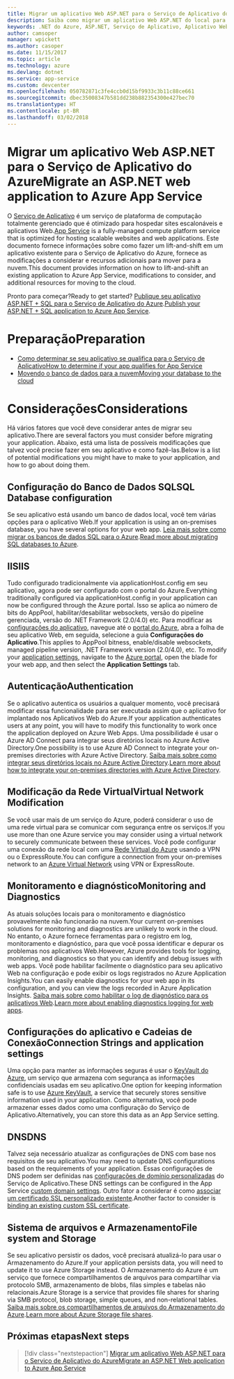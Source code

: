 ```yaml
---
title: Migrar um aplicativo Web ASP.NET para o Serviço de Aplicativo do Azure
description: Saiba como migrar um aplicativo Web ASP.NET do local para o Serviço de Aplicativo do Azure.
keywords: .NET do Azure, ASP.NET, Serviço de Aplicativo, Aplicativo Web, migrar, migração
author: camsoper
manager: wpickett
ms.author: casoper
ms.date: 11/15/2017
ms.topic: article
ms.technology: azure
ms.devlang: dotnet
ms.service: app-service
ms.custom: devcenter
ms.openlocfilehash: 050782871c3fe4ccb0d15bf9933c3b11c88ce661
ms.sourcegitcommit: dbec35008347b581dd238b882354300e427bec70
ms.translationtype: HT
ms.contentlocale: pt-BR
ms.lasthandoff: 03/02/2018
---
```

# <a name="migrate-an-aspnet-web-application-to-azure-app-service"></a><span data-ttu-id="d02c3-104">Migrar um aplicativo Web ASP.NET para o Serviço de Aplicativo do Azure</span><span class="sxs-lookup"><span data-stu-id="d02c3-104">Migrate an ASP.NET web application to Azure App Service</span></span>

<span data-ttu-id="d02c3-105">O [Serviço de Aplicativo](https://docs.microsoft.com/azure/app-service/app-service-web-overview#why-use-web-apps) é um serviço de plataforma de computação totalmente gerenciado que é otimizado para hospedar sites escalonáveis e aplicativos Web.</span><span class="sxs-lookup"><span data-stu-id="d02c3-105">[App Service](https://docs.microsoft.com/azure/app-service/app-service-web-overview#why-use-web-apps) is a fully-managed compute platform service that is optimized for hosting scalable websites and web applications.</span></span> <span data-ttu-id="d02c3-106">Este documento fornece informações sobre como fazer um lift-and-shift em um aplicativo existente para o Serviço de Aplicativo do Azure, fornece as modificações a considerar e recursos adicionais para mover para a nuvem.</span><span class="sxs-lookup"><span data-stu-id="d02c3-106">This document provides information on how to lift-and-shift an existing application to Azure App Service, modifications to consider, and additional resources for moving to the cloud.</span></span>

<span data-ttu-id="d02c3-107">Pronto para começar?</span><span class="sxs-lookup"><span data-stu-id="d02c3-107">Ready to get started?</span></span> <span data-ttu-id="d02c3-108">[Publique seu aplicativo ASP.NET + SQL para o Serviço de Aplicativo do Azure](https://go.microsoft.com/fwlink/?linkid=863214).</span><span class="sxs-lookup"><span data-stu-id="d02c3-108">[Publish your ASP.NET + SQL application to Azure App Service](https://go.microsoft.com/fwlink/?linkid=863214).</span></span>

# <a name="preparation"></a><span data-ttu-id="d02c3-109">Preparação</span><span class="sxs-lookup"><span data-stu-id="d02c3-109">Preparation</span></span>   
* [<span data-ttu-id="d02c3-110">Como determinar se seu aplicativo se qualifica para o Serviço de Aplicativo</span><span class="sxs-lookup"><span data-stu-id="d02c3-110">How to determine if your app qualifies for App Service</span></span>](https://azure.microsoft.com/downloads/migration-assistant/)
* [<span data-ttu-id="d02c3-111">Movendo o banco de dados para a nuvem</span><span class="sxs-lookup"><span data-stu-id="d02c3-111">Moving your database to the cloud</span></span>](https://go.microsoft.com/fwlink/?linkid=863217)

# <a name="considerations"></a><span data-ttu-id="d02c3-112">Considerações</span><span class="sxs-lookup"><span data-stu-id="d02c3-112">Considerations</span></span>
<span data-ttu-id="d02c3-113">Há vários fatores que você deve considerar antes de migrar seu aplicativo.</span><span class="sxs-lookup"><span data-stu-id="d02c3-113">There are several factors you must consider before migrating your application.</span></span> <span data-ttu-id="d02c3-114">Abaixo, está uma lista de possíveis modificações que talvez você precise fazer em seu aplicativo e como fazê-las.</span><span class="sxs-lookup"><span data-stu-id="d02c3-114">Below is a list of potential modifications you might have to make to your application, and how to go about doing them.</span></span>

## <a name="sql-database-configuration"></a><span data-ttu-id="d02c3-115">Configuração do Banco de Dados SQL</span><span class="sxs-lookup"><span data-stu-id="d02c3-115">SQL Database configuration</span></span>
<span data-ttu-id="d02c3-116">Se seu aplicativo está usando um banco de dados local, você tem várias opções para o aplicativo Web.</span><span class="sxs-lookup"><span data-stu-id="d02c3-116">If your application is using an on-premises database, you have several options for your web app.</span></span> <span data-ttu-id="d02c3-117">[Leia mais sobre como migrar os bancos de dados SQL para o Azure](https://go.microsoft.com/fwlink/?linkid=863217).</span><span class="sxs-lookup"><span data-stu-id="d02c3-117">[Read more about migrating SQL databases to Azure](https://go.microsoft.com/fwlink/?linkid=863217).</span></span>

## <a name="iis"></a><span data-ttu-id="d02c3-118">IIS</span><span class="sxs-lookup"><span data-stu-id="d02c3-118">IIS</span></span>
<span data-ttu-id="d02c3-119">Tudo configurado tradicionalmente via applicationHost.config em seu aplicativo, agora pode ser configurado com o portal do Azure.</span><span class="sxs-lookup"><span data-stu-id="d02c3-119">Everything traditionally configured via applicationHost.config in your application can now be configured through the Azure portal.</span></span> <span data-ttu-id="d02c3-120">Isso se aplica ao número de bits do AppPool, habilitar/desabilitar websockets, versão do pipeline gerenciada, versão do .NET Framework (2.0/4.0) etc. Para modificar as [configurações do aplicativo](https://docs.microsoft.com/azure/app-service/web-sites-configure), navegue até o [portal do Azure](https://portal.azure.com), abra a folha de seu aplicativo Web, em seguida, selecione a guia **Configurações do Aplicativo**.</span><span class="sxs-lookup"><span data-stu-id="d02c3-120">This applies to AppPool bitness, enable/disable websockets, managed pipeline version, .NET Framework version (2.0/4.0), etc. To modify your [application settings](https://docs.microsoft.com/azure/app-service/web-sites-configure), navigate to the [Azure portal](https://portal.azure.com), open the blade for your web app, and then select the **Application Settings** tab.</span></span>

## <a name="authentication"></a><span data-ttu-id="d02c3-121">Autenticação</span><span class="sxs-lookup"><span data-stu-id="d02c3-121">Authentication</span></span>
<span data-ttu-id="d02c3-122">Se o aplicativo autentica os usuários a qualquer momento, você precisará modificar essa funcionalidade para ser executada assim que o aplicativo for implantado nos Aplicativos Web do Azure.</span><span class="sxs-lookup"><span data-stu-id="d02c3-122">If your application authenticates users at any point, you will have to modify this functionality to work once the application deployed on Azure Web Apps.</span></span> <span data-ttu-id="d02c3-123">Uma possibilidade é usar o Azure AD Connect para integrar seus diretórios locais no Azure Active Directory.</span><span class="sxs-lookup"><span data-stu-id="d02c3-123">One possibility is to use Azure AD Connect to integrate your on-premises directories with Azure Active Directory.</span></span> <span data-ttu-id="d02c3-124">[Saiba mais sobre como integrar seus diretórios locais no Azure Active Directory](https://docs.microsoft.com/azure/active-directory/connect/active-directory-aadconnect).</span><span class="sxs-lookup"><span data-stu-id="d02c3-124">[Learn more about how to integrate your on-premises directories with Azure Active Directory](https://docs.microsoft.com/azure/active-directory/connect/active-directory-aadconnect).</span></span>

## <a name="virtual-network-modification"></a><span data-ttu-id="d02c3-125">Modificação da Rede Virtual</span><span class="sxs-lookup"><span data-stu-id="d02c3-125">Virtual Network Modification</span></span>
<span data-ttu-id="d02c3-126">Se você usar mais de um serviço do Azure, poderá considerar o uso de uma rede virtual para se comunicar com segurança entre os serviços.</span><span class="sxs-lookup"><span data-stu-id="d02c3-126">If you use more than one Azure service you may consider using a virtual network to securely communicate between these services.</span></span> <span data-ttu-id="d02c3-127">Você pode configurar uma conexão da rede local com uma [Rede Virtual do Azure](https://docs.microsoft.com/azure/app-service/web-sites-integrate-with-vnet) usando a VPN ou o ExpressRoute.</span><span class="sxs-lookup"><span data-stu-id="d02c3-127">You can configure a connection from your on-premises network to an [Azure Virtual Network](https://docs.microsoft.com/azure/app-service/web-sites-integrate-with-vnet) using VPN or ExpressRoute.</span></span>

## <a name="monitoring-and-diagnostics"></a><span data-ttu-id="d02c3-128">Monitoramento e diagnóstico</span><span class="sxs-lookup"><span data-stu-id="d02c3-128">Monitoring and Diagnostics</span></span>
<span data-ttu-id="d02c3-129">As atuais soluções locais para o monitoramento e diagnóstico provavelmente não funcionarão na nuvem.</span><span class="sxs-lookup"><span data-stu-id="d02c3-129">Your current on-premises solutions for monitoring and diagnostics are unlikely to work in the cloud.</span></span> <span data-ttu-id="d02c3-130">No entanto, o Azure fornece ferramentas para o registro em log, monitoramento e diagnóstico, para que você possa identificar e depurar os problemas nos aplicativos Web.</span><span class="sxs-lookup"><span data-stu-id="d02c3-130">However, Azure provides tools for logging, monitoring, and diagnostics so that you can identify and debug issues with web apps.</span></span> <span data-ttu-id="d02c3-131">Você pode habilitar facilmente o diagnóstico para seu aplicativo Web na configuração e pode exibir os logs registrados no Azure Application Insights.</span><span class="sxs-lookup"><span data-stu-id="d02c3-131">You can easily enable diagnostics for your web app in its configuration, and you can view the logs recorded in Azure Application Insights.</span></span> <span data-ttu-id="d02c3-132">[Saiba mais sobre como habilitar o log de diagnóstico para os aplicativos Web](https://docs.microsoft.com/azure/app-service/web-sites-enable-diagnostic-log).</span><span class="sxs-lookup"><span data-stu-id="d02c3-132">[Learn more about enabling diagnostics logging for web apps](https://docs.microsoft.com/azure/app-service/web-sites-enable-diagnostic-log).</span></span>

## <a name="connection-strings-and-application-settings"></a><span data-ttu-id="d02c3-133">Configurações do aplicativo e Cadeias de Conexão</span><span class="sxs-lookup"><span data-stu-id="d02c3-133">Connection Strings and application settings</span></span>
<span data-ttu-id="d02c3-134">Uma opção para manter as informações seguras é usar o [KeyVault do Azure](https://docs.microsoft.com/azure/key-vault/), um serviço que armazena com segurança as informações confidenciais usadas em seu aplicativo.</span><span class="sxs-lookup"><span data-stu-id="d02c3-134">One option for keeping information safe is to use [Azure KeyVault](https://docs.microsoft.com/azure/key-vault/), a service that securely stores sensitive information used in your application.</span></span> <span data-ttu-id="d02c3-135">Como alternativa, você pode armazenar esses dados como uma configuração do Serviço de Aplicativo.</span><span class="sxs-lookup"><span data-stu-id="d02c3-135">Alternatively, you can store this data as an App Service setting.</span></span>

## <a name="dns"></a><span data-ttu-id="d02c3-136">DNS</span><span class="sxs-lookup"><span data-stu-id="d02c3-136">DNS</span></span>
<span data-ttu-id="d02c3-137">Talvez seja necessário atualizar as configurações de DNS com base nos requisitos de seu aplicativo.</span><span class="sxs-lookup"><span data-stu-id="d02c3-137">You may need to update DNS configurations based on the requirements of your application.</span></span> <span data-ttu-id="d02c3-138">Essas configurações de DNS podem ser definidas nas [configurações de domínio personalizadas](https://docs.microsoft.com/azure/app-service/app-service-web-tutorial-custom-domain) do Serviço de Aplicativo.</span><span class="sxs-lookup"><span data-stu-id="d02c3-138">These DNS settings can be configured in the App Service [custom domain settings](https://docs.microsoft.com/azure/app-service/app-service-web-tutorial-custom-domain).</span></span> <span data-ttu-id="d02c3-139">Outro fator a considerar é como [associar um certificado SSL personalizado existente](https://docs.microsoft.com/azure/app-service/app-service-web-tutorial-custom-ssl).</span><span class="sxs-lookup"><span data-stu-id="d02c3-139">Another factor to consider is [binding an existing custom SSL certificate](https://docs.microsoft.com/azure/app-service/app-service-web-tutorial-custom-ssl).</span></span>

## <a name="file-system-and-storage"></a><span data-ttu-id="d02c3-140">Sistema de arquivos e Armazenamento</span><span class="sxs-lookup"><span data-stu-id="d02c3-140">File system and Storage</span></span>
<span data-ttu-id="d02c3-141">Se seu aplicativo persistir os dados, você precisará atualizá-lo para usar o Armazenamento do Azure.</span><span class="sxs-lookup"><span data-stu-id="d02c3-141">If your application persists data, you will need to update it to use Azure Storage instead.</span></span> <span data-ttu-id="d02c3-142">O Armazenamento do Azure é um serviço que fornece compartilhamentos de arquivos para compartilhar via protocolo SMB, armazenamento de blobs, filas simples e tabelas não relacionais.</span><span class="sxs-lookup"><span data-stu-id="d02c3-142">Azure Storage is a service that provides file shares for sharing via SMB protocol, blob storage, simple queues, and non-relational tables.</span></span> <span data-ttu-id="d02c3-143">[Saiba mais sobre os compartilhamentos de arquivos do Armazenamento do Azure](https://docs.microsoft.com/azure/storage/files/storage-files-introduction).</span><span class="sxs-lookup"><span data-stu-id="d02c3-143">[Learn more about Azure Storage file shares](https://docs.microsoft.com/azure/storage/files/storage-files-introduction).</span></span>

## <a name="next-steps"></a><span data-ttu-id="d02c3-144">Próximas etapas</span><span class="sxs-lookup"><span data-stu-id="d02c3-144">Next steps</span></span>

> [!div class="nextstepaction"]
> [<span data-ttu-id="d02c3-145">Migrar um aplicativo Web ASP.NET para o Serviço de Aplicativo do Azure</span><span class="sxs-lookup"><span data-stu-id="d02c3-145">Migrate an ASP.NET Web application to Azure App Service</span></span>](https://aka.ms/azure-webapp-migrate)
